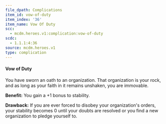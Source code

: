 ```yaml
---
file_dpath: Complications
item_id: vow-of-duty
item_index: '36'
item_name: Vow Of Duty
scc:
  - mcdm.heroes.v1:complication:vow-of-duty
scdc:
  - 1.1.1:4:36
source: mcdm.heroes.v1
type: complication
---
```


#### Vow of Duty

You have sworn an oath to an organization. That organization is your rock, and as long as your faith in it remains unshaken, you are immovable.

**Benefit:** You gain a +1 bonus to stability.

**Drawback:** If you are ever forced to disobey your organization's orders, your stability becomes 0 until your doubts are resolved or you find a new organization to pledge yourself to.
